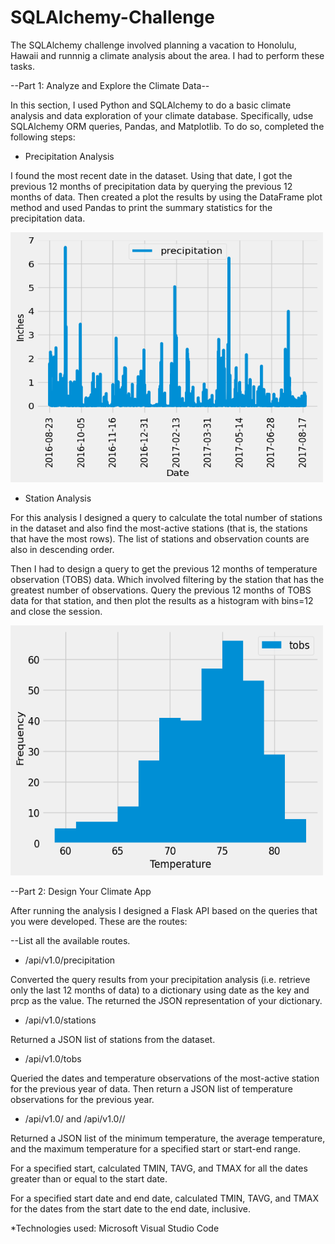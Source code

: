 # SQLAlchemy-Challenge

The SQLAlchemy challenge involved planning a vacation to Honolulu, Hawaii and runnnig a climate analysis about the area. I had to 
perform these tasks.

--Part 1: Analyze and Explore the Climate Data--

In this section, I used Python and SQLAlchemy to do a basic climate analysis and data exploration of your climate database. 
Specifically,  udse SQLAlchemy ORM queries, Pandas, and Matplotlib. To do so, completed the following steps:

- Precipitation Analysis

I found the most recent date in the dataset. Using that date, I got the previous 12 months of precipitation data by
querying the previous 12 months of data. Then created a plot the results by using the DataFrame plot method and
used Pandas to print the summary statistics for the precipitation data.

<img src="https://github.com/IRTakan/SQLAlchemy-Challenge/blob/main/Images/precip.png?raw=true" width=500 height=400>

- Station Analysis
  
For this analysis I designed a query to calculate the total number of stations in the dataset and also find the most-active
stations (that is, the stations that have the most rows). The list of stations and observation counts are also in descending order.

Then I had to design a query to get the previous 12 months of temperature observation (TOBS) data. Which involved filtering
by the station that has the greatest number of observations. Query the previous 12 months of TOBS data for that station, and then 
plot the results as a histogram with bins=12 and close the session.

<img src="https://github.com/IRTakan/SQLAlchemy-Challenge/blob/main/Images/tobs.png?raw=true" width=500 height=400>

--Part 2: Design Your Climate App

After running the analysis I designed a Flask API based on the queries that you were developed. These are the routes:

--List all the available routes.

- /api/v1.0/precipitation

Converted the query results from your precipitation analysis (i.e. retrieve only the last 12 months of data) to a dictionary using date as the key and prcp as the value.
The returned the JSON representation of your dictionary.

- /api/v1.0/stations

Returned a JSON list of stations from the dataset.

- /api/v1.0/tobs

Queried the dates and temperature observations of the most-active station for the previous year of data. Then
return a JSON list of temperature observations for the previous year.

- /api/v1.0/<start> and /api/v1.0/<start>/<end>

Returned a JSON list of the minimum temperature, the average temperature, and the maximum temperature for a specified start or start-end range.

For a specified start, calculated TMIN, TAVG, and TMAX for all the dates greater than or equal to the start date.

For a specified start date and end date, calculated TMIN, TAVG, and TMAX for the dates from the start date to the end date, inclusive.

*Technologies used: Microsoft Visual Studio Code
